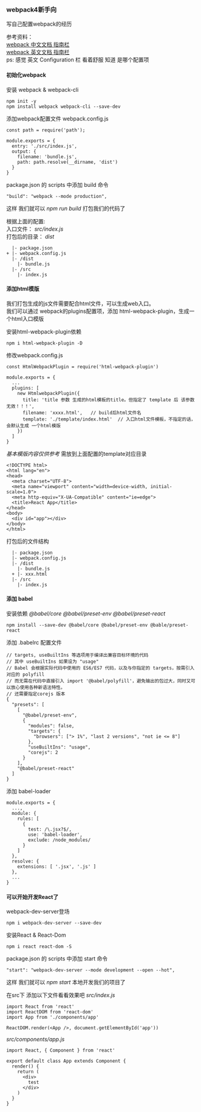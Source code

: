 ### webpack4新手向
写自己配置webpack的经历 

参考资料：  
[webpack 中文文档 指南栏](https://www.webpackjs.com/guides/)   
[webpack 英文文档 指南栏](https://webpack.js.org/guides/)  
ps: 感觉 英文 Configuration 栏 看着舒服 知道 是哪个配置项

#### 初始化webpack

安装 webpack & webpack-cli
```
npm init -y
npm install webpack webpack-cli --save-dev
```

添加webpack配置文件 webpack.config.js
```
const path = require('path');

module.exports = {
  entry: './src/index.js',
  output: {
    filename: 'bundle.js',
    path: path.resolve(__dirname, 'dist')
  }
}
```

package.json 的 scripts 中添加 build 命令

```
"build": "webpack --mode production",
```
这样 我们就可以 *npm run build* 打包我们的代码了

根据上面的配置:  
入口文件： *src/index.js*  
打包后的目录： *dist*  
```
  |- package.json
+ |- webpack.config.js
  |- /dist
    |- bundle.js
  |- /src
    |- index.js
```

#### 添加html模版
我们打包生成的js文件需要配合html文件，可以生成web入口。  
我们可以通过 webpack的plugins配置项，添加 html-webpack-plugin，生成一个html入口模版

安装html-webpack-plugin依赖
```
npm i html-webpack-plugin -D
```
修改webpack.config.js 
```
const HtmlWebpackPlugin = require('html-webpack-plugin')

module.exports = {
  ...
  plugins: [
    new HtmlwebpackPlugin({
      title: 'title 参数 生成的html模板的title。但指定了 template 后 该参数无效！！！',
      filename: 'xxxx.html',   // build后html文件名
      template: './template/index.html'  // 入口html文件模板，不指定的话，会默认生成 一个html模版
    })
  ]
}
```
*基本模版内容仅供参考*
需放到上面配置的template对应目录
```
<!DOCTYPE html>
<html lang="en">
<head>
  <meta charset="UTF-8">
  <meta name="viewport" content="width=device-width, initial-scale=1.0">
  <meta http-equiv="X-UA-Compatible" content="ie=edge">
  <title>React App</title>
</head>
<body>
  <div id="app"></div>
</body>
</html>
```

打包后的文件结构
```
  |- package.json
  |- webpack.config.js
  |- /dist
    |- bundle.js
  + |- xxx.html
  |- /src
    |- index.js
```
#### 添加 babel

安装依赖 *@babel/core @babel/preset-env @babel/preset-react*
```
npm install --save-dev @babel/core @babel/preset-env @bable/preset-react
```

添加 .babelrc 配置文件

```
// targets, useBuiltIns 等选项用于编译出兼容目标环境的代码
// 其中 useBuiltIns 如果设为 "usage"
// Babel 会根据实际代码中使用的 ES6/ES7 代码，以及与你指定的 targets，按需引入对应的 polyfill
// 而无需在代码中直接引入 import '@babel/polyfill'，避免输出的包过大，同时又可以放心使用各种新语法特性。
// 还需要指定corejs 版本
{
  "presets": [
    [
      "@babel/preset-env",
      {
        "modules": false,
        "targets": {
          "browsers": ["> 1%", "last 2 versions", "not ie <= 8"]
        },
        "useBuiltIns": "usage",
        "corejs": 2
      }
    ],
    "@babel/preset-react"
  ]
}
```

添加 babel-loader
```
module.exports = {
  ...,
  module: {
    rules: [
      {
        test: /\.jsx?$/,
        use: 'babel-loader',
        exclude: /node_modules/
      }
    ]
  },
  resolve: {
    extensions: [ '.jsx', '.js' ]
  },
  ...
}
```

#### 可以开始开发React了 
webpack-dev-server登场
```
npm i webpack-dev-server --save-dev
```
安装React & React-Dom
```
npm i react react-dom -S
```
package.json 的 scripts 中添加 start 命令
```
"start": "webpack-dev-server --mode development --open --hot",
```
这样 我们就可以 *npm start* 本地开发我们的项目了

在src下 添加以下文件看看效果吧
*src/index.js*
```
import React from 'react'
import ReactDOM from 'react-dom'
import App from './components/app'

ReactDOM.render(<App />, document.getElementById('app'))
```
*src/components/app.js*
```
import React, { Component } from 'react'

export default class App extends Component {
  render() {
    return (
      <div>
        test 
      </div>
    )
  }
}
```
